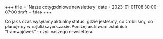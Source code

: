 +++
title = 'Nasze cotygodniowe newslettery'
date = 2023-01-01T08:30:00-07:00
draft = false
+++

Co jakiś czas wysyłamy aktualny status: gdzie jesteśmy, co zrobiliśmy, co planujemy w najbliższym czasie. Poniżej archiwum ostatnich "tramwajówek" - czyli naszego newslettera.